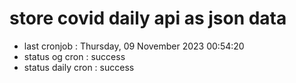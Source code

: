 # store covid daily api as json data

- last cronjob : Thursday, 09 November 2023 00:54:20
- status og cron : success
- status daily cron : success
      
      